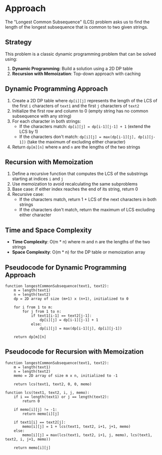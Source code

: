 # Approach

The "Longest Common Subsequence" (LCS) problem asks us to find the length of the longest subsequence that is common to two given strings.

## Strategy

This problem is a classic dynamic programming problem that can be solved using:
1. **Dynamic Programming**: Build a solution using a 2D DP table
2. **Recursion with Memoization**: Top-down approach with caching

## Dynamic Programming Approach
1. Create a 2D DP table where `dp[i][j]` represents the length of the LCS of the first `i` characters of `text1` and the first `j` characters of `text2`
2. Initialize the first row and column to 0 (empty string has no common subsequence with any string)
3. For each character in both strings:
   - If the characters match: `dp[i][j] = dp[i-1][j-1] + 1` (extend the LCS by 1)
   - If the characters don't match: `dp[i][j] = max(dp[i-1][j], dp[i][j-1])` (take the maximum of excluding either character)
4. Return `dp[m][n]` where `m` and `n` are the lengths of the two strings

## Recursion with Memoization
1. Define a recursive function that computes the LCS of the substrings starting at indices `i` and `j`
2. Use memoization to avoid recalculating the same subproblems
3. Base case: if either index reaches the end of its string, return 0
4. Recursive case:
   - If the characters match, return 1 + LCS of the next characters in both strings
   - If the characters don't match, return the maximum of LCS excluding either character

## Time and Space Complexity
- **Time Complexity**: O(m * n) where m and n are the lengths of the two strings
- **Space Complexity**: O(m * n) for the DP table or memoization array

## Pseudocode for Dynamic Programming Approach
```
function longestCommonSubsequence(text1, text2):
    m = length(text1)
    n = length(text2)
    dp = 2D array of size (m+1) x (n+1), initialized to 0
    
    for i from 1 to m:
        for j from 1 to n:
            if text1[i-1] == text2[j-1]:
                dp[i][j] = dp[i-1][j-1] + 1
            else:
                dp[i][j] = max(dp[i-1][j], dp[i][j-1])
    
    return dp[m][n]
```

## Pseudocode for Recursion with Memoization
```
function longestCommonSubsequence(text1, text2):
    m = length(text1)
    n = length(text2)
    memo = 2D array of size m x n, initialized to -1
    
    return lcs(text1, text2, 0, 0, memo)

function lcs(text1, text2, i, j, memo):
    if i == length(text1) or j == length(text2):
        return 0
    
    if memo[i][j] != -1:
        return memo[i][j]
    
    if text1[i] == text2[j]:
        memo[i][j] = 1 + lcs(text1, text2, i+1, j+1, memo)
    else:
        memo[i][j] = max(lcs(text1, text2, i+1, j, memo), lcs(text1, text2, i, j+1, memo))
    
    return memo[i][j]
```
